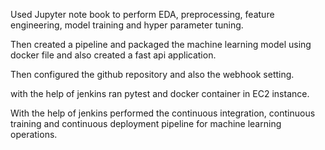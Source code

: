 Used Jupyter note book to perform EDA, preprocessing, feature engineering, model training and hyper parameter tuning.

Then created a pipeline and packaged the machine learning model using docker file and also created a fast api application.

Then configured the github repository and also the webhook setting.

with the help of jenkins ran pytest and docker container in EC2 instance.

With the help of jenkins performed the continuous integration, continuous training and continuous deployment pipeline for machine learning operations.
